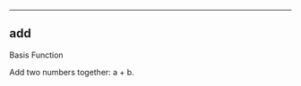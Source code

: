 ------------------------------------------------------------------------

## add

Basis Function

Add two numbers together: a + b.

